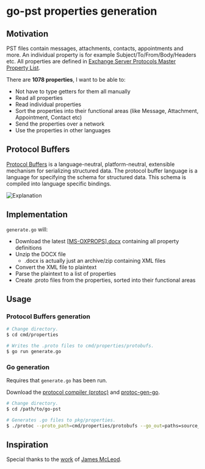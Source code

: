 # go-pst properties generation

## Motivation

PST files contain messages, attachments, contacts, appointments and more.
An individual property is for example Subject/To/From/Body/Headers etc.
All properties are defined in [Exchange Server Protocols Master Property List](https://docs.microsoft.com/en-us/openspecs/exchange_server_protocols/ms-oxprops/f6ab1613-aefe-447d-a49c-18217230b148).

There are **1078 properties**, I want to be able to:
- Not have to type getters for them all manually
- Read all properties
- Read individual properties
- Sort the properties into their functional areas (like Message, Attachment, Appointment, Contact etc)
- Send the properties over a network
- Use the properties in other languages

## Protocol Buffers

[Protocol Buffers](https://developers.google.com/protocol-buffers/docs/proto3) is a language-neutral, platform-neutral, extensible mechanism for serializing structured data. The protocol buffer language is a language for specifying the schema for structured data. This schema is compiled into language specific bindings.

![Explanation](https://developers.google.com/static/protocol-buffers/docs/images/protocol-buffers-concepts.png)

## Implementation

`generate.go` will:
- Download the latest [[MS-OXPROPS].docx](https://docs.microsoft.com/en-us/openspecs/exchange_server_protocols/ms-oxprops/f6ab1613-aefe-447d-a49c-18217230b148) containing all property definitions
- Unzip the DOCX file
  - .docx is actually just an archive/zip containing XML files
- Convert the XML file to plaintext
- Parse the plaintext to a list of properties
- Create .proto files from the properties, sorted into their functional areas

## Usage

### Protocol Buffers generation

```bash
# Change directory.
$ cd cmd/properties

# Writes the .proto files to cmd/properties/protobufs.
$ go run generate.go
```

### Go generation

Requires that `generate.go` has been run.

Download the [protocol compiler (protoc)](https://github.com/protocolbuffers/protobuf/releases) and [protoc-gen-go](https://github.com/protocolbuffers/protobuf-go/releases).

```bash
# Change directory.
$ cd /path/to/go-pst

# Generates .go files to pkg/properties.
$ ./protoc --proto_path=cmd/properties/protobufs --go_out=paths=source_relative:pkg/properties --plugin=protoc-gen-go=protoc-gen-go $(find cmd/properties/protobufs -iname "*.proto")
```

## Inspiration

Special thanks to the [work](https://github.com/Jmcleodfoss/ms-oxprops-db) of [James McLeod](https://github.com/Jmcleodfoss).
